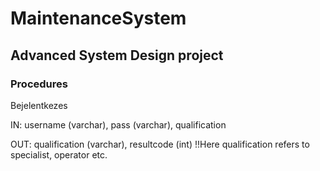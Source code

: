 # MaintenanceSystem
## Advanced System Design project
### Procedures

<p>Bejelentkezes</p>
<p>IN: username (varchar), pass (varchar), qualification</p>
<p>OUT: qualification (varchar), resultcode (int) !!Here qualification refers to specialist, operator etc.</p>

